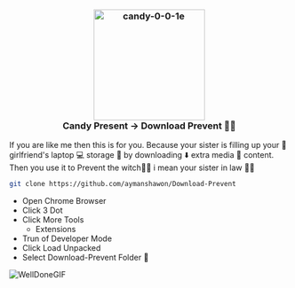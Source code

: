 <h3 align="center">
<img src="https://i.ibb.co/ZNXDY3r/candy-0-0-1e.png" alt="candy-0-0-1e" border="0" width="200" height="200"><br/>
Candy Present &#8594 Download Prevent 😶‍🌫️
</h3>
<p>
If you are like me then this is for you. Because your sister is filling up your 💃girlfriend's laptop 💻 storage 💾 by downloading ⬇️ extra media 🎥 content.
Then you use it to Prevent the witch🧙‍♀️ i mean your sister in law 👩‍🦱
</p>

```bash
git clone https://github.com/aymanshawon/Download-Prevent
```

* Open Chrome Browser
* Click 3 Dot 
* Click More Tools
  * Extensions
* Trun of Developer Mode
* Click Load Unpacked
* Select Download-Prevent Folder 📂


![WellDoneGIF](https://user-images.githubusercontent.com/73201236/216811134-685fa04c-39ff-4db3-9bb0-027e49cbf719.gif)
